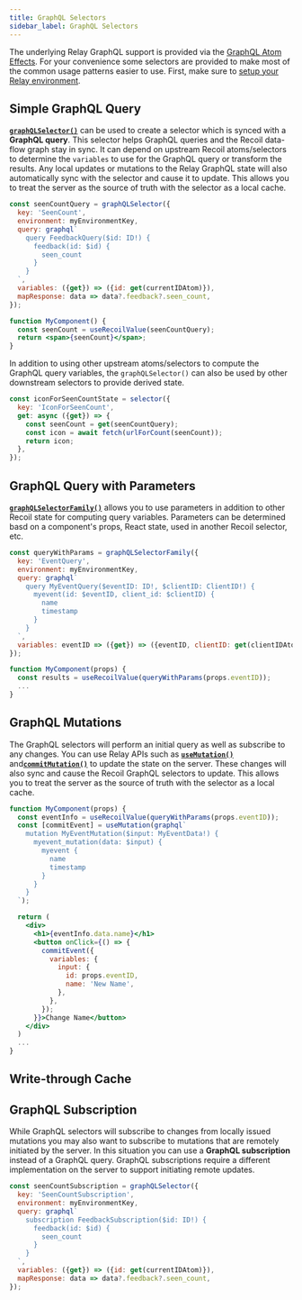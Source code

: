```yaml
---
title: GraphQL Selectors
sidebar_label: GraphQL Selectors
---
```


The underlying Relay GraphQL support is provided via the [GraphQL Atom Effects](/docs/recoil-relay/graphql_effects).  For your convenience some selectors are provided to make most of the common usage patterns easier to use.  First, make sure to [setup your Relay environment](/docs/recoil-relay/environment).

## Simple GraphQL Query

[**`graphQLSelector()`**](/docs/recoil-relay/api/graphQLSelector) can be used to create a selector which is synced with a **GraphQL query**.  This selector helps GraphQL queries and the Recoil data-flow graph stay in sync.  It can depend on upstream Recoil atoms/selectors to determine the `variables` to use for the GraphQL query or transform the results.  Any local updates or mutations to the Relay GraphQL state will also automatically sync with the selector and cause it to update.  This allows you to treat the server as the source of truth with the selector as a local cache.

```jsx
const seenCountQuery = graphQLSelector({
  key: 'SeenCount',
  environment: myEnvironmentKey,
  query: graphql`
    query FeedbackQuery($id: ID!) {
      feedback(id: $id) {
        seen_count
      }
    }
  `,
  variables: ({get}) => ({id: get(currentIDAtom)}),
  mapResponse: data => data?.feedback?.seen_count,
});
```
```jsx
function MyComponent() {
  const seenCount = useRecoilValue(seenCountQuery);
  return <span>{seenCount}</span>;
}
```

In addition to using other upstream atoms/selectors to compute the GraphQL query variables, the `graphQLSelector()` can also be used by other downstream selectors to provide derived state.

```jsx
const iconForSeenCountState = selector({
  key: 'IconForSeenCount',
  get: async ({get}) => {
    const seenCount = get(seenCountQuery);
    const icon = await fetch(urlForCount(seenCount));
    return icon;
  },
});
```

## GraphQL Query with Parameters

[**`graphQLSelectorFamily()`**](/docs/recoil-relay/api/graphQLSelectorFamily) allows you to use parameters in addition to other Recoil state for computing query variables.  Parameters can be determined basd on a component's props, React state, used in another Recoil selector, etc.

```jsx
const queryWithParams = graphQLSelectorFamily({
  key: 'EventQuery',
  environment: myEnvironmentKey,
  query: graphql`
    query MyEventQuery($eventID: ID!, $clientID: ClientID!) {
      myevent(id: $eventID, client_id: $clientID) {
        name
        timestamp
      }
    }
  `,
  variables: eventID => ({get}) => ({eventID, clientID: get(clientIDAtom}),
});
```
```jsx
function MyComponent(props) {
  const results = useRecoilValue(queryWithParams(props.eventID));
  ...
}
```

## GraphQL Mutations

The GraphQL selectors will perform an initial query as well as subscribe to any changes.  You can use Relay APIs such as [**`useMutation()`**](https://relay.dev/docs/api-reference/use-mutation) and[**`commitMutation()`**](https://relay.dev/docs/api-reference/commit-mutation) to update the state on the server.  These changes will also sync and cause the Recoil GraphQL selectors to update.  This allows you to treat the server as the source of truth with the selector as a local cache.

```jsx
function MyComponent(props) {
  const eventInfo = useRecoilValue(queryWithParams(props.eventID));
  const [commitEvent] = useMutation(graphql`
    mutation MyEventMutation($input: MyEventData!) {
      myevent_mutation(data: $input) {
        myevent {
          name
          timestamp
        }
      }
    }
  `);

  return (
    <div>
      <h1>{eventInfo.data.name}</h1>
      <button onClick={() => {
        commitEvent({
          variables: {
            input: {
              id: props.eventID,
              name: 'New Name',
            },
          },
        });
      }}>Change Name</button>
    </div>
  )
  ...
}
```
## Write-through Cache

## GraphQL Subscription

While GraphQL selectors will subscribe to changes from locally issued mutations you may also want to subscribe to mutations that are remotely initiated by the server.  In this situation you can use a **GraphQL subscription** instead of a GraphQL query.  GraphQL subscriptions require a different implementation on the server to support initiating remote updates.

```jsx
const seenCountSubscription = graphQLSelector({
  key: 'SeenCountSubscription',
  environment: myEnvironmentKey,
  query: graphql`
    subscription FeedbackSubscription($id: ID!) {
      feedback(id: $id) {
        seen_count
      }
    }
  `,
  variables: ({get}) => ({id: get(currentIDAtom)}),
  mapResponse: data => data?.feedback?.seen_count,
});
```
